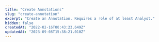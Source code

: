 ```yaml
---
title: "Create Annotations"
slug: "create-annotation"
excerpt: "Create an Annotation. Requires a role of at least Analyst."
hidden: false
createdAt: "2022-02-16T00:43:23.649Z"
updatedAt: "2023-09-08T15:38:21.010Z"
---
```

